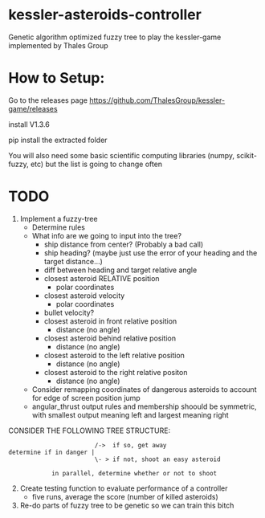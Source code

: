 # kessler-asteroids-controller
Genetic algorithm optimized fuzzy tree to play the kessler-game implemented by Thales Group

# How to Setup:
Go to the releases page
https://github.com/ThalesGroup/kessler-game/releases

install V1.3.6

pip install the extracted folder

You will also need some basic scientific computing libraries (numpy, scikit-fuzzy, etc) but the list is going to change often

# TODO

1. Implement a fuzzy-tree
   - Determine rules
   - What info are we going to input into the tree?
        - ship distance from center? (Probably a bad call)
        - ship heading? (maybe just use the error of your heading and the target distance...)
        - diff between heading and target relative angle
        - closest asteroid RELATIVE position
             - polar coordinates
        - closest asteroid velocity
             - polar coordinates
        - bullet velocity?
        - closest asteroid in front relative position
             - distance (no angle)
        - closest asteroid behind relative position
             - distance (no angle)
        - closest asteroid to the left relative position
             - distance (no angle)
        - closest asteroid to the right relative positon
             - distance (no angle)
   - Consider remapping coordinates of dangerous asteroids to account for edge of screen position jump
   - angular_thrust output rules and membership shoould be symmetric,
with smallest output meaning left and largest meaning right

CONSIDER THE FOLLOWING TREE STRUCTURE:
```
                        /->  if so, get away
determine if in danger |
                        \- > if not, shoot an easy asteroid

            in parallel, determine whether or not to shoot
```
            
2. Create testing function to evaluate performance of a controller
   - five runs, average the score (number of killed asteroids)
3. Re-do parts of fuzzy tree to be genetic so we can train this bitch 
